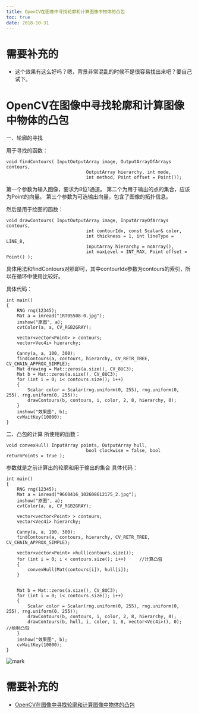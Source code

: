 ```yaml
---
title: OpenCV在图像中寻找轮廓和计算图像中物体的凸包
toc: true
date: 2018-10-31
---
```

# 需要补充的

- 这个效果有这么好吗？嗯，背景非常混乱的时候不是很容易找出来吧？要自己试下。


# OpenCV在图像中寻找轮廓和计算图像中物体的凸包



一、轮廓的寻找


用于寻找的函数：

```
void findContours( InputOutputArray image, OutputArrayOfArrays contours,
​                              OutputArray hierarchy, int mode,
​                              int method, Point offset = Point());
```

第一个参数为输入图像，要求为8位1通道。
第二个为用于输出的点的集合，应该为Point的向量。
第三个参数为可选输出向量，包含了图像的拓扑信息。

然后是用于绘图的函数：

```
void drawContours( InputOutputArray image, InputArrayOfArrays contours,
​                              int contourIdx, const Scalar& color,
​                              int thickness = 1, int lineType = LINE_8,
​                              InputArray hierarchy = noArray(),
​                              int maxLevel = INT_MAX, Point offset = Point() );
```

具体用法和findContours对照即可，其中contourIdx参数为contours的索引，所以在循环中使用比较好。

具体代码：

```
int main()
{
​    RNG rng(12345);
​    Mat a = imread("1RT05508-0.jpg");
​    imshow("原图", a);
​    cvtColor(a, a, CV_RGB2GRAY);

    vector<vector<Point> > contours;
    vector<Vec4i> hierarchy;

    Canny(a, a, 100, 300);
    findContours(a, contours, hierarchy, CV_RETR_TREE, CV_CHAIN_APPROX_SIMPLE);
    Mat drawing = Mat::zeros(a.size(), CV_8UC3);
    Mat b = Mat::zeros(a.size(), CV_8UC3);
    for (int i = 0; i< contours.size(); i++)
    {
        Scalar color = Scalar(rng.uniform(0, 255), rng.uniform(0, 255), rng.uniform(0, 255));
        drawContours(b, contours, i, color, 2, 8, hierarchy, 0);
    }
    imshow("效果图", b);
    cvWaitKey(10000);
}
```


二、凸包的计算
所使用的函数：


```
void convexHull( InputArray points, OutputArray hull,
​                              bool clockwise = false, bool returnPoints = true );
```



参数就是之前计算出的轮廓和用于输出的集合
具体代码：



```
int main()
{
​    RNG rng(12345);
​    Mat a = imread("9660416_102608612175_2.jpg");
​    imshow("原图", a);
​    cvtColor(a, a, CV_RGB2GRAY);

    vector<vector<Point> > contours;
    vector<Vec4i> hierarchy;

    Canny(a, a, 100, 300);
    findContours(a, contours, hierarchy, CV_RETR_TREE, CV_CHAIN_APPROX_SIMPLE);

    vector<vector<Point> >hull(contours.size());
    for (int i = 0; i < contours.size(); i++)     //计算凸包
    {
        convexHull(Mat(contours[i]), hull[i]);
    }


    Mat b = Mat::zeros(a.size(), CV_8UC3);
    for (int i = 0; i< contours.size(); i++)
    {
        Scalar color = Scalar(rng.uniform(0, 255), rng.uniform(0, 255), rng.uniform(0, 255));
        drawContours(b, contours, i, color, 2, 8, hierarchy, 0);
        drawContours(b, hull, i, color, 1, 8, vector<Vec4i>(), 0);    //绘制凸包
    }
    imshow("效果图", b);
    cvWaitKey(10000);
}
```


![mark](http://pacdb2bfr.bkt.clouddn.com/blog/image/181031/hi6bGJIfJe.png?imageslim)





# 需要补充的

- [OpenCV在图像中寻找轮廓和计算图像中物体的凸包](https://blog.csdn.net/qq_22033759/article/details/48290213?utm_source=blogkpcl13)
